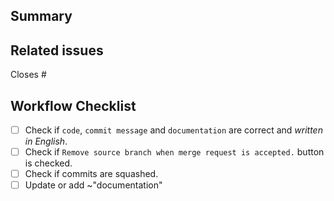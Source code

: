 ## Summary

<!--
Add a description of your merge request here.
Merge requests without an adequate description will not be reviewed until one is added.
-->

## Related issues

<!-- Mention the issue(s) this MR closes or is related to -->

Closes #

## Workflow Checklist

- [ ] Check if `code`, `commit message` and `documentation` are correct and *written in English*.
- [ ] Check if `Remove source branch when merge request is accepted.` button is checked.
- [ ] Check if commits are squashed.
- [ ] Update or add ~"documentation"
